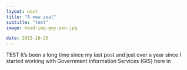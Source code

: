 ```yaml
---
layout: post
title: "A new zeal"
subtitle: "test"
image: head-img-guy-pen.jpg

date: 2015-10-20
---
```


TEST It’s been a long time since my last post and just over a year since I started working with Government Information Services (GIS) here in 
